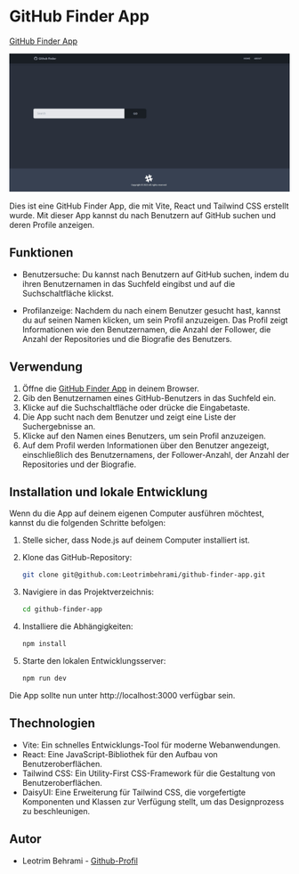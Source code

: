 # GitHub Finder App

[GitHub Finder App](https://github-finder-app-zeta-fawn.vercel.app)

![App Screenshot](./src/img/foto.jpg)

Dies ist eine GitHub Finder App, die mit Vite, React und Tailwind CSS erstellt wurde. Mit dieser App kannst du nach Benutzern auf GitHub suchen und deren Profile anzeigen.

## Funktionen

- Benutzersuche: Du kannst nach Benutzern auf GitHub suchen, indem du ihren Benutzernamen in das Suchfeld eingibst und auf die Suchschaltfläche klickst.

- Profilanzeige: Nachdem du nach einem Benutzer gesucht hast, kannst du auf seinen Namen klicken, um sein Profil anzuzeigen. Das Profil zeigt Informationen wie den Benutzernamen, die Anzahl der Follower, die Anzahl der Repositories und die Biografie des Benutzers.

## Verwendung

1. Öffne die [GitHub Finder App](https://github-finder-app-zeta-fawn.vercel.app) in deinem Browser.
2. Gib den Benutzernamen eines GitHub-Benutzers in das Suchfeld ein.
3. Klicke auf die Suchschaltfläche oder drücke die Eingabetaste.
4. Die App sucht nach dem Benutzer und zeigt eine Liste der Suchergebnisse an.
5. Klicke auf den Namen eines Benutzers, um sein Profil anzuzeigen.
6. Auf dem Profil werden Informationen über den Benutzer angezeigt, einschließlich des Benutzernamens, der Follower-Anzahl, der Anzahl der Repositories und der Biografie.

## Installation und lokale Entwicklung

Wenn du die App auf deinem eigenen Computer ausführen möchtest, kannst du die folgenden Schritte befolgen:

1. Stelle sicher, dass Node.js auf deinem Computer installiert ist.
2. Klone das GitHub-Repository:

   ```bash
   git clone git@github.com:Leotrimbehrami/github-finder-app.git

3. Navigiere in das Projektverzeichnis:

    ```bash
    cd github-finder-app
4. Installiere die  Abhängigkeiten:
    ```bash
    npm install
5. Starte den lokalen Entwicklungsserver:
    ```bash
    npm run dev
Die App sollte nun unter http://localhost:3000 verfügbar sein.

## Thechnologien

- Vite: Ein schnelles  Entwicklungs-Tool für moderne Webanwendungen.
- React: Eine JavaScript-Bibliothek für den Aufbau von Benutzeroberflächen.
- Tailwind CSS: Ein Utility-First CSS-Framework für die Gestaltung von Benutzeroberflächen.
- DaisyUI: Eine Erweiterung für Tailwind CSS, die vorgefertigte Komponenten und Klassen zur Verfügung stellt, um das Designprozess zu beschleunigen.

## Autor
- Leotrim Behrami  - [Github-Profil](https://github.com/Leotrimbehrami)

